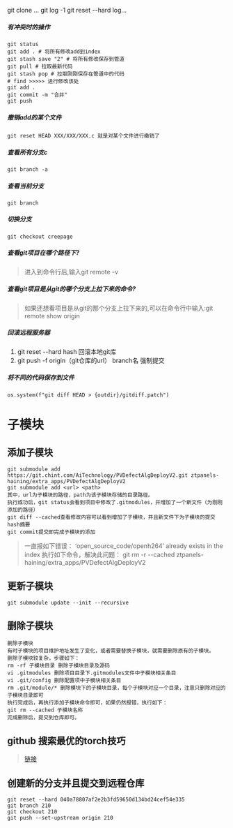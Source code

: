 git clone ...
git log -1
git reset --hard log...

##### 有冲突时的操作
```shell script
git status
git add . # 将所有修改add到index
git stash save "2" # 将所有修改保存到管道
git pull # 拉取最新代码
git stash pop # 拉取刚刚保存在管道中的代码
# find >>>>> 进行修改该处
git add .
git commit -m "合并"
git push
```

##### 撤销add的某个文件
```shell script
git reset HEAD XXX/XXX/XXX.c 就是对某个文件进行撤销了
```
##### 查看所有分支c
```shell script
git branch -a 
```
##### 查看当前分支
```shell script
git branch
```
##### 切换分支
```shell script
git checkout creepage
```
##### 查看git项目在哪个路径下?
> 进入到命令行后,输入git remote -v

##### 查看git项目是从git的哪个分支上拉下来的命令?
> 如果还想看项目是从git的那个分支上拉下来的,可以在命令行中输入:git remote show origin

##### 回滚远程服务器
1. git reset --hard hash 回滚本地git库
2. git push -f origin（git仓库的url） branch名 强制提交

##### 将不同的代码保存到文件
```shell script
os.system(f"git diff HEAD > {outdir}/gitdiff.patch")
```

# 子模块
## 添加子模块
```shell script
git submodule add https://git.chint.com/AiTechnology/PVDefectAlgDeployV2.git ztpanels-haining/extra_apps/PVDefectAlgDeployV2
git submodule add <url> <path>
其中，url为子模块的路径，path为该子模块存储的目录路径。
执行成功后，git status会看到项目中修改了.gitmodules，并增加了一个新文件（为刚刚添加的路径）
git diff --cached查看修改内容可以看到增加了子模块，并且新文件下为子模块的提交hash摘要
git commit提交即完成子模块的添加
```
> 一直报如下错误：
‘open_source_code/openh264’ already exists in the index
执行如下命令，解决此问题：
git rm -r --cached ztpanels-haining/extra_apps/PVDefectAlgDeployV2
## 更新子模块
```shell script
git submodule update --init --recursive
```
## 删除子模块
```shell script
删除子模块
有时子模块的项目维护地址发生了变化，或者需要替换子模块，就需要删除原有的子模块。
删除子模块较复杂，步骤如下：
rm -rf 子模块目录 删除子模块目录及源码
vi .gitmodules 删除项目目录下.gitmodules文件中子模块相关条目
vi .git/config 删除配置项中子模块相关条目
rm .git/module/* 删除模块下的子模块目录，每个子模块对应一个目录，注意只删除对应的子模块目录即可
执行完成后，再执行添加子模块命令即可，如果仍然报错，执行如下：
git rm --cached 子模块名称
完成删除后，提交到仓库即可。
```

## github 搜索最优的torch技巧
> [链接](https://github.com/search?o=desc&q=torch+in%3Afile+filename%3A%2A.py+language%3Apython+is%3Apublic+archived%3Afalse+stars%3A%3E10+size%3A%3E500+pushed%3A%3E2019-02-12+in%3Areadme+tricks+OR+paper+OR+%E8%AE%BA%E6%96%87+OR+%E6%8A%80%E5%B7%A7+OR+%E5%A4%8D%E7%8E%B0&s=stars&type=Repositories)

## 创建新的分支并且提交到远程仓库
```shell script
git reset --hard 040a78807af2e2b3fd59650d134bd24cef54e335
git branch 210
git checkout 210
git push --set-upstream origin 210
```